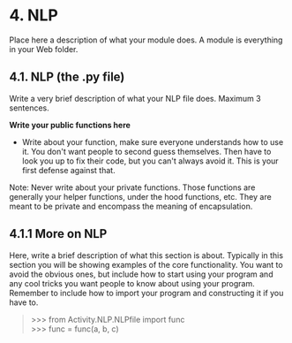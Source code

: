 #
# 4. NLP
Place here a description of what your module does. A module is everything in your Web folder.


## 4.1. NLP (the .py file)

Write a very brief description of what your NLP file does. Maximum 3 sentences.

**Write your public functions here**

* Write about your function, make sure everyone understands how to use it. You don't want people to second 
guess themselves. Then have to look you up to fix their code, but you can't always avoid it. This is your first 
defense against that.

Note: Never write about your private functions. Those functions are generally your helper functions, 
under the hood functions, etc. They are meant to be private and encompass the meaning of encapsulation. 



## 4.1.1 More on NLP

Here, write a brief description of what this section is about. Typically in this section you will be 
showing examples of the core functionality. You want to avoid the obvious ones, but include how to start using your program
and any cool tricks you want people to know about using your program. Remember to include how to 
import your program and constructing it if you have to.

> \>>> from Activity.NLP.NLPfile import func  
> \>>> func = func(a, b, c)  